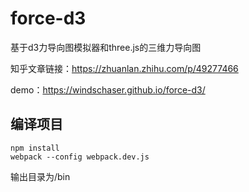 # force-d3
基于d3力导向图模拟器和three.js的三维力导向图

知乎文章链接：https://zhuanlan.zhihu.com/p/49277466

demo：https://windschaser.github.io/force-d3/
## 编译项目
```
npm install
webpack --config webpack.dev.js
```
输出目录为/bin
